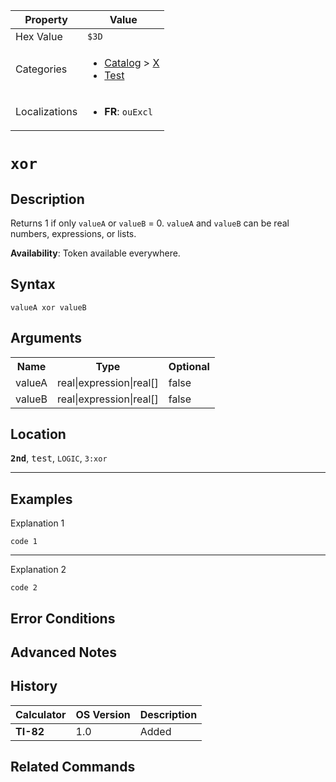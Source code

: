 | Property      | Value |
|---------------|-------|
| Hex Value     | `$3D`|
| Categories    | <ul><li>[Catalog](<../categories/Catalog.md>) > [X](<../categories/Catalog.md#X>)</li><li>[Test](<../categories/Test.md>)</li></ul> |
| Localizations | <ul><li><b>FR</b>: ` ouExcl `</li></ul> |

# ` xor `

## Description
Returns 1 if only `valueA` or `valueB` = 0. `valueA` and `valueB` can be real numbers, expressions, or lists.


<b>Availability</b>: Token available everywhere.

## Syntax
`valueA xor valueB`

## Arguments
<table>
<tr><th>Name</th><th>Type</th><th>Optional</th></tr>

<tr><td>valueA</td><td>real|expression|real[]</td><td>false</td></tr>

<tr><td>valueB</td><td>real|expression|real[]</td><td>false</td></tr>

</table>

## Location
<tt><kbd><b>2nd</b></kbd></tt>, <kbd>test</kbd>, `LOGIC`, `3:xor`
<hr>

## Examples

Explanation 1
```ti-basic
code 1
```
---
Explanation 2
```ti-basic
code 2
```

## Error Conditions


## Advanced Notes


## History
| Calculator | OS Version | Description |
|------------|------------|-------------|
| <b>TI-82</b> | 1.0 | Added

## Related Commands

    